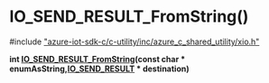 # IO_SEND_RESULT_FromString()

\#include ["azure-iot-sdk-c/c-utility/inc/azure_c_shared_utility/xio.h"](../iot-c-ref-xio-h.md)  

**int [IO_SEND_RESULT_FromString](#xio_8h_1a9b5782c5469e1ec8da90d71af8b24ceb)(const char * enumAsString,[IO_SEND_RESULT](#xio_8h_1af7c3c4f484edf573bac242fa33ff4a27) * destination)**

